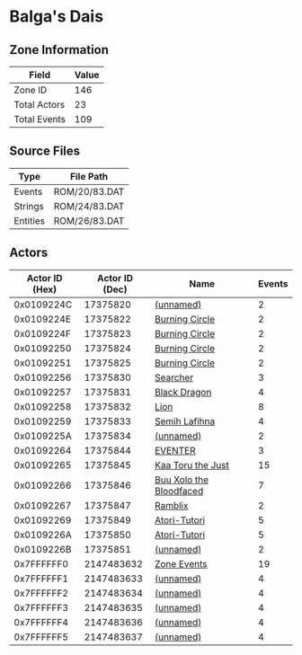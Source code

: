 # Balga's Dais

## Zone Information

| Field        |   Value |
|--------------|---------|
| Zone ID      |     146 |
| Total Actors |      23 |
| Total Events |     109 |

## Source Files

| Type     | File Path     |
|----------|---------------|
| Events   | ROM/20/83.DAT |
| Strings  | ROM/24/83.DAT |
| Entities | ROM/26/83.DAT |

## Actors

| Actor ID (Hex)   |   Actor ID (Dec) | Name                                                                         |   Events |
|------------------|------------------|------------------------------------------------------------------------------|----------|
| 0x0109224C       |         17375820 | [(unnamed)](./17375820.md)                                                   |        2 |
| 0x0109224E       |         17375822 | [Burning Circle](./17375822%20-%20Burning%20Circle.md)                       |        2 |
| 0x0109224F       |         17375823 | [Burning Circle](./17375823%20-%20Burning%20Circle.md)                       |        2 |
| 0x01092250       |         17375824 | [Burning Circle](./17375824%20-%20Burning%20Circle.md)                       |        2 |
| 0x01092251       |         17375825 | [Burning Circle](./17375825%20-%20Burning%20Circle.md)                       |        2 |
| 0x01092256       |         17375830 | [Searcher](./17375830%20-%20Searcher.md)                                     |        3 |
| 0x01092257       |         17375831 | [Black Dragon](./17375831%20-%20Black%20Dragon.md)                           |        4 |
| 0x01092258       |         17375832 | [Lion](./17375832%20-%20Lion.md)                                             |        8 |
| 0x01092259       |         17375833 | [Semih Lafihna](./17375833%20-%20Semih%20Lafihna.md)                         |        4 |
| 0x0109225A       |         17375834 | [(unnamed)](./17375834.md)                                                   |        2 |
| 0x01092264       |         17375844 | [EVENTER](./17375844%20-%20EVENTER.md)                                       |        3 |
| 0x01092265       |         17375845 | [Kaa Toru the Just](./17375845%20-%20Kaa%20Toru%20the%20Just.md)             |       15 |
| 0x01092266       |         17375846 | [Buu Xolo the Bloodfaced](./17375846%20-%20Buu%20Xolo%20the%20Bloodfaced.md) |        7 |
| 0x01092267       |         17375847 | [Ramblix](./17375847%20-%20Ramblix.md)                                       |        2 |
| 0x01092269       |         17375849 | [Atori-Tutori](./17375849%20-%20Atori-Tutori.md)                             |        5 |
| 0x0109226A       |         17375850 | [Atori-Tutori](./17375850%20-%20Atori-Tutori.md)                             |        5 |
| 0x0109226B       |         17375851 | [(unnamed)](./17375851.md)                                                   |        2 |
| 0x7FFFFFF0       |       2147483632 | [Zone Events](./Zone%20Events.md)                                            |       19 |
| 0x7FFFFFF1       |       2147483633 | [(unnamed)](./2147483633.md)                                                 |        4 |
| 0x7FFFFFF2       |       2147483634 | [(unnamed)](./2147483634.md)                                                 |        4 |
| 0x7FFFFFF3       |       2147483635 | [(unnamed)](./2147483635.md)                                                 |        4 |
| 0x7FFFFFF4       |       2147483636 | [(unnamed)](./2147483636.md)                                                 |        4 |
| 0x7FFFFFF5       |       2147483637 | [(unnamed)](./2147483637.md)                                                 |        4 |